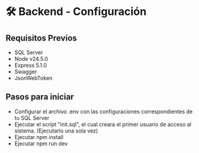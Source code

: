 # 🛠 Backend - Configuración

## Requisitos Previos 
- SQL Server 
- Node v24.5.0
- Express 5.1.0
- Swagger 
- JsonWebToken

## Pasos para iniciar
- Configurar el archivo .env con las configuraciones correspondientes de tu SQL Server
- Ejecutar el script "init.sql", el cual creara el primer usuario de acceso al sistema. (Ejecutarlo una sola vez)
- Ejecutar npm install
- Ejecutar npm run dev

